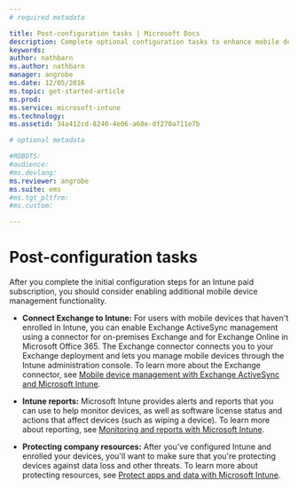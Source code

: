 ```yaml
---
# required metadata

title: Post-configuration tasks | Microsoft Docs
description: Complete optional configuration tasks to enhance mobile device management functionality.
keywords:
author: nathbarnms.author: nathbarn
manager: angrobe
ms.date: 12/05/2016
ms.topic: get-started-article
ms.prod:
ms.service: microsoft-intune
ms.technology:
ms.assetid: 34a412cd-8240-4e06-a60e-df270a711e7b

# optional metadata

#ROBOTS:
#audience:
#ms.devlang:
ms.reviewer: angrobe
ms.suite: ems
#ms.tgt_pltfrm:
#ms.custom:

---
```


# Post-configuration tasks
After you complete the initial configuration steps for an Intune  paid subscription, you should consider enabling additional mobile device management functionality.

-   **Connect Exchange to Intune:** For users with mobile devices  that haven't  enrolled in Intune, you can enable Exchange ActiveSync management using a connector for on-premises Exchange and for Exchange Online in  Microsoft Office 365. The Exchange connector connects you to your Exchange deployment and lets you manage mobile devices through the Intune administration console. To learn more about the Exchange connector, see [Mobile device management with Exchange ActiveSync and Microsoft Intune](/intune/deploy-use/mobile-device-management-with-exchange-activesync-and-microsoft-intune).

-   **Intune reports:** Microsoft Intune provides alerts and reports that you can use to help monitor devices, as well as software license status and actions that affect devices (such as wiping a device).  To learn more about reporting, see [Monitoring and reports with Microsoft Intune](/intune/deploy-use/monitoring-and-reports-with-microsoft-intune).

-   **Protecting company resources:** After you've configured Intune and enrolled your devices, you'll want to make sure that you're protecting devices against data loss and other threats. To learn more about protecting resources, see [Protect apps and data with Microsoft Intune](/Intune/deploy-use/protect-apps-and-data-with-microsoft-intune).
